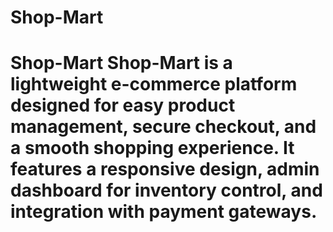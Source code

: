 # Shop-Mart
# Shop-Mart  Shop-Mart is a lightweight e-commerce platform designed for easy product management, secure checkout, and a smooth shopping experience. It features a responsive design, admin dashboard for inventory control, and integration with payment gateways. 
